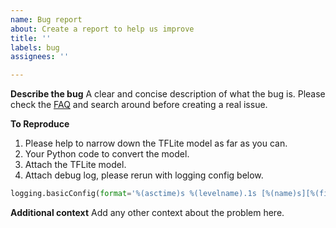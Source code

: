 ```yaml
---
name: Bug report
about: Create a report to help us improve
title: ''
labels: bug
assignees: ''

---
```


**Describe the bug**
A clear and concise description of what the bug is.
Please check the [FAQ](https://github.com/jackwish/tflite2onnx/blob/master/docs/faq.md)
and search around before creating a real issue.

**To Reproduce**
1. Please help to narrow down the TFLite model as far as you can.
2. Your Python code to convert the model.
3. Attach the TFLite model.
4. Attach debug log, please rerun with logging config below.
```python
logging.basicConfig(format='%(asctime)s %(levelname).1s [%(name)s][%(filename)s:%(lineno)d] %(message)s', level=logging.DEBUG)
```

**Additional context**
Add any other context about the problem here.
